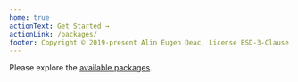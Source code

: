 ```yaml
---
home: true
actionText: Get Started →
actionLink: /packages/
footer: Copyright © 2019-present Alin Eugen Deac, License BSD-3-Clause
---
```


Please explore the [available packages](/packages/).

